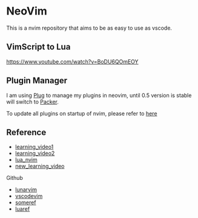 # NeoVim

This is a nvim repository that aims to be as easy to use as vscode.

## VimScript to Lua

https://www.youtube.com/watch?v=BoDU6QOmEOY

## Plugin Manager

I am using [Plug](https://github.com/junegunn/vim-plug) to manage my plugins in neovim, until 0.5 version is stable will switch to [Packer](https://github.com/wbthomason/packer.nvim).

To update all plugins on startup of nvim, please refer to [here](https://github.com/junegunn/vim-plug/wiki/extra#automatically-install-missing-plugins-on-startup)

## Reference
- [learning_video1](https://www.youtube.com/watch?v=gnupOrSEikQ)
- [learning_video2](https://www.youtube.com/watch?v=65Wq4fjREUU)
- [lua_nvim](https://www.youtube.com/watch?v=IP3J56sKtn0)
- [new_learning_video](https://www.youtube.com/watch?v=434tljD-5C8)

Github
- [lunarvim](https://github.com/LunarVim/LunarVim)
- [vscodevim](https://github.com/josethz00/neovim-like-vscode)
- [someref](https://gist.github.com/benawad/b768f5a5bbd92c8baabd363b7e79786f)
- [luaref](https://github.com/mizlan/dots-nightly/tree/lua-port)
